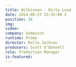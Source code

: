 ```yaml
---
title: Wilkinson - Dirty Love
date: 2014-08-27 13:35:00 Z
position: 34
img: 
video: 
company: Somesuch
runtime: Promo
director: Rollo Jackson
producers: Scott O’Donnell
role: Production Manager
is-featured: 
---
```


